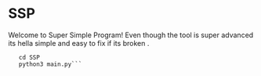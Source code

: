 # SSP
Welcome to Super Simple Program!
Even though the tool is super advanced its hella simple and easy to fix if its broken .

```git clone https://github.com/Discordmodsbers/SSP/blob/main/README.md
   cd SSP
   python3 main.py```
